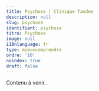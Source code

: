 ```yaml
---
title: Psychose | Clinique Tandem
description: null
slug: psychose
identifiant: psychose
titre: Psychose
image: null
i18nlanguage: fr
type: mieuxcomprendre
ordre: '10'
noindex: true
draft: false
---
```

Contenu à venir..


